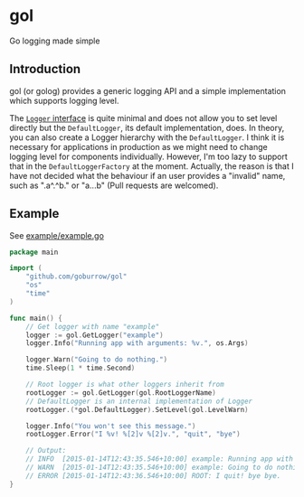 # gol
Go logging made simple

## Introduction
gol (or golog) provides a generic logging API and a simple implementation which
supports logging level.

The [`Logger` interface](https://github.com/goburrow/gol/blob/master/api.go) is quite minimal and does not allow you to set level
directly but the `DefaultLogger`, its default implementation, does. In theory,
you can also create a Logger hierarchy with the `DefaultLogger`. I think it is
necessary for applications in production as we might need to change logging
level for components individually. However, I'm too lazy to support that in the
`DefaultLoggerFactory` at the moment. Actually, the reason is that I have not
decided what the behaviour if an user provides a "invalid" name, such as
".a^.^b." or "a...b" (Pull requests are welcomed).

## Example
See [example/example.go](https://github.com/goburrow/gol/blob/master/example/example.go)

```go
package main

import (
	"github.com/goburrow/gol"
	"os"
	"time"
)

func main() {
	// Get logger with name "example"
	logger := gol.GetLogger("example")
	logger.Info("Running app with arguments: %v.", os.Args)

	logger.Warn("Going to do nothing.")
	time.Sleep(1 * time.Second)

	// Root logger is what other loggers inherit from
	rootLogger := gol.GetLogger(gol.RootLoggerName)
	// DefaultLogger is an internal implementation of Logger
	rootLogger.(*gol.DefaultLogger).SetLevel(gol.LevelWarn)

	logger.Info("You won't see this message.")
	rootLogger.Error("I %v! %[2]v %[2]v.", "quit", "bye")

	// Output:
	// INFO  [2015-01-14T12:43:35.546+10:00] example: Running app with arguments: [/go/bin/example].
	// WARN  [2015-01-14T12:43:35.546+10:00] example: Going to do nothing.
	// ERROR [2015-01-14T12:43:36.546+10:00] ROOT: I quit! bye bye.
}
```
